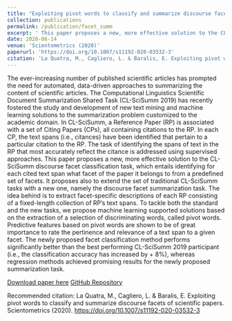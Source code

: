 ```yaml
---
title: "Exploiting pivot words to classify and summarize discourse facets of scientific papers"
collection: publications
permalink: /publication/facet_summ
excerpt: ' This paper proposes a new, more effective solution to the CL-SciSumm discourse facet classification task, which entails identifying for each cited text span what facet of the paper it belongs to from a predefined set of facets.'
date: 2020-06-14
venue: 'Scientometrics (2020)'
paperurl: 'https://doi.org/10.1007/s11192-020-03532-3'
citation: 'La Quatra, M., Cagliero, L. & Baralis, E. Exploiting pivot words to classify and summarize discourse facets of scientific papers. Scientometrics (2020). https://doi.org/10.1007/s11192-020-03532-3'
---
```

The ever-increasing number of published scientific articles has prompted the need for automated, data-driven approaches to summarizing the content of scientific articles. The Computational Linguistics Scientific Document Summarization Shared Task (CL-SciSumm 2019) has recently fostered the study and development of new text mining and machine learning solutions to the summarization problem customized to the academic domain. In CL-SciSumm, a Reference Paper (RP) is associated with a set of Citing Papers (CPs), all containing citations to the RP. In each CP, the text spans (i.e., citances) have been identified that pertain to a particular citation to the RP. The task of identifying the spans of text in the RP that most accurately reflect the citance is addressed using supervised approaches. This paper proposes a new, more effective solution to the CL-SciSumm discourse facet classification task, which entails identifying for each cited text span what facet of the paper it belongs to from a predefined set of facets. It proposes also to extend the set of traditional CL-SciSumm tasks with a new one, namely the discourse facet summarization task. The idea behind is to extract facet-specific descriptions of each RP consisting of a fixed-length collection of RP’s text spans. To tackle both the standard and the new tasks, we propose machine learning supported solutions based on the extraction of a selection of discriminating words, called pivot words. Predictive features based on pivot words are shown to be of great importance to rate the pertinence and relevance of a text span to a given facet. The newly proposed facet classification method performs significantly better than the best performing CL-SciSumm 2019 participant (i.e., the classification accuracy has increased by + 8%), whereas regression methods achieved promising results for the newly proposed summarization task.

[Download paper here](https://doi.org/10.1007/s11192-020-03532-3)
[GitHub Repository](https://github.com/MorenoLaQuatra/Auto-Scientific-Annotation)

Recommended citation: La Quatra, M., Cagliero, L. & Baralis, E. Exploiting pivot words to classify and summarize discourse facets of scientific papers. Scientometrics (2020). https://doi.org/10.1007/s11192-020-03532-3
